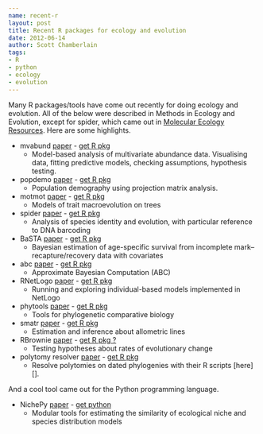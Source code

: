 ```yaml
---
name: recent-r
layout: post
title: Recent R packages for ecology and evolution
date: 2012-06-14
author: Scott Chamberlain
tags:
- R
- python
- ecology
- evolution
---
```


Many R packages/tools have come out recently for doing ecology and evolution. All of the below were described in Methods in Ecology and Evolution, except for spider, which came out in [Molecular Ecology Resources][mer]. Here are some highlights.

+ mvabund [paper][mvabund] - [get R pkg](http://cran.r-project.org/web/packages/mvabund/index.html)
	+ Model-based analysis of multivariate abundance data. Visualising data, fitting predictive models, checking assumptions, hypothesis testing.
+ popdemo [paper][popdemo] - [get R pkg](http://cran.r-project.org/web/packages/popdemo/index.html)
	+ Population demography using projection matrix analysis. 
+ motmot [paper][motmot] - [get R pkg](http://cran.r-project.org/web/packages/motmot/index.html)
	+ Models of trait macroevolution on trees
+ spider [paper][spider] - [get R pkg](http://cran.r-project.org/web/packages/spider/index.html)
	+ Analysis of species identity and evolution, with particular reference to DNA barcoding
+ BaSTA [paper][BaSTA] - [get R pkg](http://cran.r-project.org/web/packages/BaSTA/index.html)
	+ Bayesian estimation of age-specific survival from incomplete mark–recapture/recovery data with covariates
+ abc [paper][abc] - [get R pkg](http://cran.r-project.org/web/packages/abc/index.html)
	+ Approximate Bayesian Computation (ABC)
+ RNetLogo [paper][RNetLogo] - [get R pkg](http://cran.r-project.org/web/packages/RNetLogo/index.html)
	+ Running and exploring individual-based models implemented in NetLogo
+ phytools [paper][phytools] - [get R pkg](http://cran.r-project.org/web/packages/phytools/index.html)
	+ Tools for phylogenetic comparative biology
+ smatr [paper][smatr] - [get R pkg](http://cran.r-project.org/web/packages/smatr/index.html)
	+ Estimation and inference about allometric lines
+ RBrownie [paper][brown] - [get R pkg ?](http://www.brianomeara.info/tutorials/brownie)
	+ Testing hypotheses about rates of evolutionary change
+ polytomy resolver [paper][poly] - [get R pkg](http://onlinelibrary.wiley.com/doi/10.1111/j.2041-210X.2011.00103.x/suppinfo)
	+ Resolve polytomies on dated phylogenies with their R scripts [here][].

And a cool tool came out for the Python programming language. 

+ NichePy [paper][NichePy] - [get python](https://github.com/bastodian/NichePy)
	+ Modular tools for estimating the similarity of ecological niche and species distribution models

[mvabund]: http://onlinelibrary.wiley.com/doi/10.1111/j.2041-210X.2012.00190.x/abstract
[popdemo]: http://onlinelibrary.wiley.com/doi/10.1111/j.2041-210X.2012.00222.x/abstract
[motmot]: http://onlinelibrary.wiley.com/doi/10.1111/j.2041-210X.2011.00132.x/abstract
[spider]: http://onlinelibrary.wiley.com/doi/10.1111/j.1755-0998.2011.03108.x/abstract?deniedAccessCustomisedMessage=&userIsAuthenticated=false
[BaSTA]: http://onlinelibrary.wiley.com/doi/10.1111/j.2041-210X.2012.00186.x/abstract
[abc]: http://onlinelibrary.wiley.com/doi/10.1111/j.2041-210X.2011.00179.x/abstract
[RNetLogo]: http://onlinelibrary.wiley.com/doi/10.1111/j.2041-210X.2011.00180.x/abstract
[phytools]: http://onlinelibrary.wiley.com/doi/10.1111/j.2041-210X.2011.00169.x/abstract
[smatr]: http://onlinelibrary.wiley.com/doi/10.1111/j.2041-210X.2011.00153.x/abstract
[brown]: http://onlinelibrary.wiley.com/doi/10.1111/j.2041-210X.2011.00112.x/abstract
[poly]: http://onlinelibrary.wiley.com/doi/10.1111/j.2041-210X.2011.00103.x/abstract
[NichePy]: http://onlinelibrary.wiley.com/doi/10.1111/j.2041-210X.2011.00184.x/abstract
[mer]: http://onlinelibrary.wiley.com/journal/10.1111/(ISSN)1755-0998